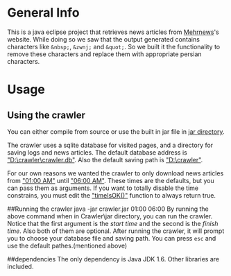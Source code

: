 General Info
============
This is a java eclipse project that retrieves news articles from [Mehrnews](http://www.mehrnews.ir/)'s website.
While doing so we saw that the output generated contains characters like `&nbsp;`, `&zwnj;` and `&quot;`. So we built it the functionality to remove these characters and replace them with appropriate persian characters.

Usage
======
Using the crawler
-----------------
You can either compile from source or use the built in jar file in [jar directory](https://github.com/yassersouri/Crawler/tree/master/jar).

The crawler uses a sqlite database for visited pages, and a directory for saving logs and news articles.
The default database address is ["D:\crawler\crawler.db"](https://github.com/yassersouri/Crawler/blob/master/src/Main.java#L11). Also the default saving path is ["D:\crawler"](https://github.com/yassersouri/Crawler/blob/master/src/Main.java#L12).

For our own reasons we wanted the crawler to only download news articles from ["01:00 AM"](https://github.com/yassersouri/Crawler/blob/master/src/Main.java#L15) until ["06:00 AM"](https://github.com/yassersouri/Crawler/blob/master/src/Main.java#L16). These times are the defaults, but you can pass them as arguments. If you want to totally disable the time constrains, you must edit the ["timeIsOK()"](https://github.com/yassersouri/Crawler/blob/master/src/Main.java#L220) function to always return true.

##Running the crawler
	java -jar crawler.jar 01:00 06:00
By running the above command when in Crawler\jar directory, you can run the crawler. Notice that the first argument is the _start time_ and the second is the _finish time_. Also both of them are optional. After running the crawler, it will prompt you to choose your database file and saving path. You can press `esc` and use the default pathes.(mentioned above)

##dependencies
The only dependency is Java JDK 1.6. Other libraries are included.